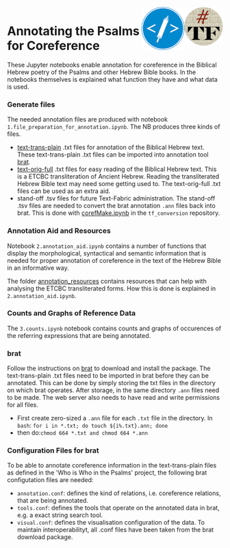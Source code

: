 <img align="right" src="images/tf-small.png" width="90"/>
<img align="right" src="images/etcbc.png" width="100"/>

# Annotating the Psalms for Coreference

These Jupyter notebooks enable annotation for coreference in the Biblical Hebrew poetry of the Psalms and other Hebrew Bible books. In the notebooks themselves is explained what function they have and what data is used. 

### Generate files 

The needed annotation files are produced with notebook `1.file_preparation_for_annotation.ipynb`. The NB produces three kinds of files. 

* [text-trans-plain](https://dans-labs.github.io/text-fabric/Api/General/#text-representation) .txt files for annotation of the Biblical Hebrew text. These text-trans-plain .txt files can be imported into annotation tool [brat](http://brat.nlplab.org). 
* [text-orig-full](https://dans-labs.github.io/text-fabric/Api/General/#text-representation) .txt files for easy reading of the Biblical Hebrew text. This is a ETCBC transliteration of Ancient Hebrew. Reading the transliterated Hebrew Bible text may need some getting used to. The text-orig-full .txt files can be used as an extra aid. 
* stand-off .tsv files for future Text-Fabric administration. The stand-off .tsv files are needed to convert the brat annotation `.ann` files back into brat. This is done with [corefMake.ipynb](https://github.com/cmerwich/participant-analysis/blob/master/tf_conversion/corefMake.ipynb) in the `tf_conversion` repository.

### Annotation Aid and Resources

Notebook `2.annotation_aid.ipynb` contains a number of functions that display the morphological, syntactical and semantic information that is needed for proper annotation of coreference in the text of the Hebrew Bible in an informative way. 

The folder [annotation_resources](https://github.com/cmerwich/participant-analysis/tree/master/annotation/annotation_resources) contains resources that can help with analysing the ETCBC transliterated forms. How this is done is explained in `2.annotation_aid.ipynb`. 

### Counts and Graphs of Reference Data

The `3.counts.ipynb` notebook contains counts and graphs of occurences of the referring expressions that are being annotated. 

### brat
Follow the instructions on [brat](http://brat.nlplab.org) to download and install the package. The text-trans-plain .txt files need to be imported in brat before they can be annotated. This can be done by simply storing the txt files in the directory on which brat operates. After storage, in the same directory `.ann` files need to be made. The web server also needs to have read and write permissions for all files. 
* First create zero-sized a `.ann` file for each `.txt` file in the directory. In `bash`: `for i in *.txt; do touch ${i%.txt}.ann; done`
* then do:`chmod 664 *.txt and chmod 664 *.ann` 

### Configuration Files for brat

To be able to annotate coreference information in the text-trans-plain files as defined in the 'Who is Who in the Psalms' project, the following brat configutation files are needed: 
* `annotation.conf`: defines the kind of relations, i.e. coreference relations, that are being annotated. 
* `tools.conf`: defines the tools that operate on the annotated data in brat, e.g. a exact string search tool. 
* `visual.conf`: defines the visualisation configuration of the data. 
To maintain interoperabilityt, all .conf files have been taken from the brat download package. 
